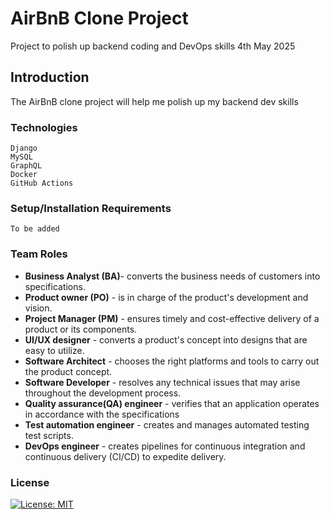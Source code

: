 # AirBnB Clone Project

Project to polish up backend coding and DevOps skills 
4th May 2025

## Introduction

The AirBnB clone project will help me polish up my backend dev skills

### Technologies

    Django
    MySQL
    GraphQL
    Docker
    GitHub Actions

### Setup/Installation Requirements

    To be added    

### Team Roles
- **Business Analyst (BA)**- converts the business needs of customers into specifications.  
- **Product owner (PO)** - is in charge of the product's development and vision.
- **Project Manager (PM)** - ensures timely and cost-effective delivery of a product or its components.
- **UI/UX designer** - converts a product's concept into designs that are easy to utilize.
- **Software Architect** - chooses the right platforms and tools to carry out the product concept.
- **Software Developer** - resolves any technical issues that may arise throughout the development process.
- **Quality assurance(QA) engineer** - verifies that an application operates in accordance with the specifications
- **Test automation engineer** - creates and manages automated testing test scripts.
- **DevOps engineer** - creates pipelines for continuous integration and continuous delivery (CI/CD) to expedite delivery.
    
    

### License
[![License: MIT](https://img.shields.io/badge/License-MIT-yellow.svg)](https://opensource.org/licenses/MIT)
